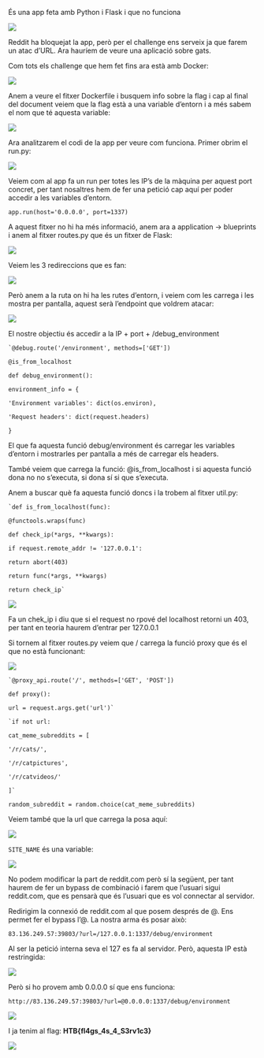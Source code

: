 És una app feta amb Python i Flask i que no funciona

  

![](file:///C:/Users/pmpol/AppData/Local/Temp/lu18992x90bty.tmp/lu18992x90bu2_tmp_b70d406ae666024b.png)  

Reddit ha bloquejat la app, però per el challenge ens serveix ja que farem un atac d’URL. Ara hauríem de veure una aplicació sobre gats.

  

Com tots els challenge que hem fet fins ara està amb Docker:

![](file:///C:/Users/pmpol/AppData/Local/Temp/lu18992x90bty.tmp/lu18992x90bu2_tmp_4bb2b51a8a98386d.png)  

Anem a veure el fitxer Dockerfile i busquem info sobre la flag i cap al final del document veiem que la flag està a una variable d’entorn i a més sabem el nom que té aquesta variable:

![](file:///C:/Users/pmpol/AppData/Local/Temp/lu18992x90bty.tmp/lu18992x90bu2_tmp_8148ea054512a3b8.png)  


Ara analitzarem el codi de la app per veure com funciona. Primer obrim el run.py:

  

![](file:///C:/Users/pmpol/AppData/Local/Temp/lu18992x90bty.tmp/lu18992x90bu2_tmp_bf48b94fc61078ea.png)  

Veiem com al app fa un run per totes les IP’s de la màquina per aquest port concret, per tant nosaltres hem de fer una petició cap aquí per poder accedir a les variables d’entorn.

``app.run(host='0.0.0.0', port=1337)``

A aquest fitxer no hi ha més informació, anem ara a application → blueprints i anem al fitxer routes.py que és un fitxer de Flask:

  

![](file:///C:/Users/pmpol/AppData/Local/Temp/lu18992x90bty.tmp/lu18992x90bu2_tmp_d4069eb12c0d667a.png)  


Veiem les 3 redireccions que es fan:

  

![](file:///C:/Users/pmpol/AppData/Local/Temp/lu18992x90bty.tmp/lu18992x90bu2_tmp_f255732cbf2a7935.png)  


Però anem a la ruta on hi ha les rutes d’entorn, i veiem com les carrega i les mostra per pantalla, aquest serà l’endpoint que voldrem atacar:

  

![](file:///C:/Users/pmpol/AppData/Local/Temp/lu18992x90bty.tmp/lu18992x90bu2_tmp_ebae30c3319cd4de.png)  

  

El nostre objectiu és accedir a la IP + port + /debug_environment

  
```
`@debug.route('/environment', methods=['GET'])

@is_from_localhost

def debug_environment():

environment_info = {

'Environment variables': dict(os.environ),

'Request headers': dict(request.headers)

}
````
  

El que fa aquesta funció debug/environment és carregar les variables d’entorn i mostrarles per pantalla a més de carregar els headers.


També veiem que carrega la funció: @is_from_localhost i si aquesta funció dona no no s’executa, si dona sí si que s’executa.


Anem a buscar què fa aquesta funció doncs i la trobem al fitxer util.py:


```
`def is_from_localhost(func):

@functools.wraps(func)

def check_ip(*args, **kwargs):

if request.remote_addr != '127.0.0.1':

return abort(403)

return func(*args, **kwargs)

return check_ip`
```

  

![](file:///C:/Users/pmpol/AppData/Local/Temp/lu18992x90bty.tmp/lu18992x90bu2_tmp_d284541565ac478.png)  

  
Fa un chek_ip i diu que si el request no rpové del localhost retorni un 403, per tant en teoria haurem d’entrar per 127.0.0.1

  
Si tornem al fitxer routes.py veiem que / carrega la funció proxy que és el que no està funcionant:

  

![](file:///C:/Users/pmpol/AppData/Local/Temp/lu18992x90bty.tmp/lu18992x90bu2_tmp_db28203f1f2bc919.png)  

  

```
`@proxy_api.route('/', methods=['GET', 'POST'])

def proxy():

url = request.args.get('url')`
```

  

```
`if not url:

cat_meme_subreddits = [

'/r/cats/',

'/r/catpictures',

'/r/catvideos/'

]`
```

  

``random_subreddit = random.choice(cat_meme_subreddits)``

Veiem també que la url que carrega la posa aquí:

  

![](file:///C:/Users/pmpol/AppData/Local/Temp/lu18992x90bty.tmp/lu18992x90bu2_tmp_963f8ff54d0d85cd.png)  

  
``SITE_NAME`` és una variable:

  

![](file:///C:/Users/pmpol/AppData/Local/Temp/lu18992x90bty.tmp/lu18992x90bu2_tmp_f58599b157c479cc.png)  

  

No podem modificar la part de reddit.com però sí la següent, per tant haurem de fer un bypass de combinació i farem que l’usuari sigui reddit.com, que es pensarà que és l’usuari que es vol connectar al servidor.

  
Redirigim la connexió de reddit.com al que posem després de @. Ens permet fer el bypass l’@. La nostra arma és posar això:

``83.136.249.57:39803/?url=/127.0.0.1:1337/debug/environment``


Al ser la petició interna seva el 127 es fa al servidor. Però, aquesta IP està restringida:

  

![](file:///C:/Users/pmpol/AppData/Local/Temp/lu18992x90bty.tmp/lu18992x90bu2_tmp_a48a40653f0c85e1.png)  


Però si ho provem amb 0.0.0.0 sí que ens funciona:

  

``http://83.136.249.57:39803/?url=@0.0.0.0:1337/debug/environment``



![](file:///C:/Users/pmpol/AppData/Local/Temp/lu18992x90bty.tmp/lu18992x90bu2_tmp_606d5b8c5b747646.png)  

I ja tenim al flag: **HTB{fl4gs_4s_4_S3rv1c3}**

![](file:///C:/Users/pmpol/AppData/Local/Temp/lu18992x90bty.tmp/lu18992x90bu2_tmp_97d90c4d549fd9a9.png)
